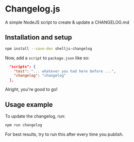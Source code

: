 # Changelog.js

A simple NodeJS script to create & update a CHANGELOG.md

## Installation and setup

```bash
npm install --save-dev shelljs-changelog
```

Now, add a `script` to `package.json` like so:

```json
  "scripts": {
    "test": "... whatever you had here before ...",
    "changelog": "changelog"
  },
```

Alright, you're good to go!

## Usage example

To update the changelog, run:

```bash
npm run changelog
```

For best results, try to run this after every time you publish.
